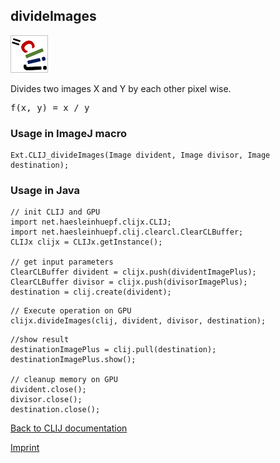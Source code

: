## divideImages
![Image](images/mini_clij1_logo.png)

Divides two images X and Y by each other pixel wise.

<pre>f(x, y) = x / y</pre>

### Usage in ImageJ macro
```
Ext.CLIJ_divideImages(Image divident, Image divisor, Image destination);
```


### Usage in Java
```
// init CLIJ and GPU
import net.haesleinhuepf.clijx.CLIJ;
import net.haesleinhuepf.clij.clearcl.ClearCLBuffer;
CLIJx clijx = CLIJx.getInstance();

// get input parameters
ClearCLBuffer divident = clijx.push(dividentImagePlus);
ClearCLBuffer divisor = clijx.push(divisorImagePlus);
destination = clij.create(divident);
```

```
// Execute operation on GPU
clijx.divideImages(clij, divident, divisor, destination);
```

```
//show result
destinationImagePlus = clij.pull(destination);
destinationImagePlus.show();

// cleanup memory on GPU
divident.close();
divisor.close();
destination.close();
```


[Back to CLIJ documentation](https://clij.github.io/)

[Imprint](https://clij.github.io/imprint)
